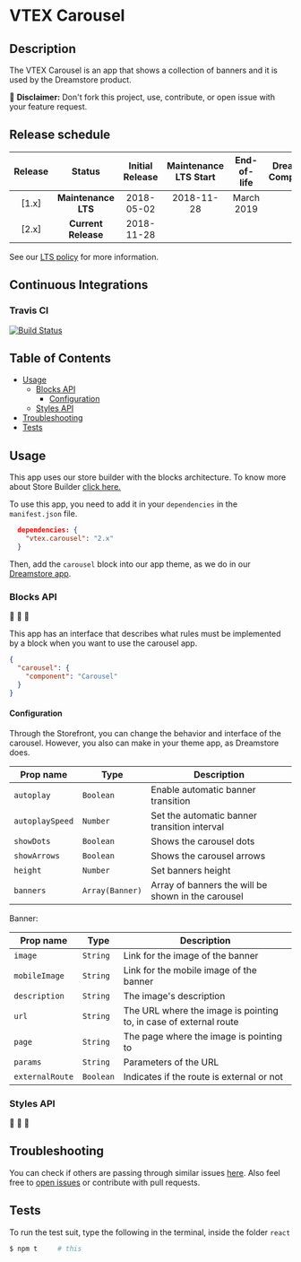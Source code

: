# VTEX Carousel

## Description
The VTEX Carousel is an app that shows a collection of banners and it is used by the Dreamstore product.

:loudspeaker: **Disclaimer:** Don't fork this project, use, contribute, or open issue with your feature request.

## Release schedule
| Release  | Status              | Initial Release | Maintenance LTS Start | End-of-life | Dreamstore Compatibility
| :--:     | :---:               |  :---:          | :---:                 | :---:       | :---: 
| [1.x]    | **Maintenance LTS** |  2018-05-02     | 2018-11-28            | March 2019  | 1.x
| [2.x]    | **Current Release** |  2018-11-28     |                       |             | 2.x

See our [LTS policy](https://github.com/vtex-apps/awesome-io#lts-policy) for more information.


## Continuous Integrations 

### Travis CI 
[![Build Status](https://travis-ci.org/vtex-apps/carousel.svg?branch=master)](https://travis-ci.org/vtex-apps/carousel)


## Table of Contents
- [Usage](#usage)
  - [Blocks API](#blocks-api)
    - [Configuration](#configuration)
  - [Styles API](#styles-api)
- [Troubleshooting](#troubleshooting)
- [Tests](#tests)

## Usage

This app uses our store builder with the blocks architecture. To know more about Store Builder [click here.](https://help.vtex.com/en/tutorial/understanding-storebuilder-and-stylesbuilder#structuring-and-configuring-our-store-with-object-object)

To use this app, you need to add it in your `dependencies` in the `manifest.json` file.

```json
  dependencies: {
    "vtex.carousel": "2.x"
  }
```

Then, add the `carousel` block into our app theme, as we do in our [Dreamstore app](https://github.com/vtex-apps/dreamstore/blob/master/store/blocks.json). 

### Blocks API
:construction: :construction: :construction:

This app has an interface that describes what rules must be implemented by a block when you want to use the carousel app.

```json
{
  "carousel": {
    "component": "Carousel"
  }
}
```

#### Configuration 
Through the Storefront, you can change the behavior and interface of the carousel. However, you also can make in your theme app, as Dreamstore does.

| Prop name          | Type       | Description                                                                 |
| ------------------ | ---------- | --------------------------------------------------------------------------- |
| `autoplay`                  | `Boolean`      | Enable automatic banner transition                                 |
| `autoplaySpeed`             | `Number`       | Set the automatic banner transition interval                       |
| `showDots`                  | `Boolean`      | Shows the carousel dots                                            |
| `showArrows`                | `Boolean`      | Shows the carousel arrows                                          |
| `height`                    | `Number`       | Set banners height                                                 |
| `banners`                   | `Array(Banner)`| Array of banners the will be shown in the carousel                 |

Banner:

| Prop name          | Type       | Description                                                                 |
| ------------------ | ---------- | --------------------------------------------------------------------------- |
| `image`                     | `String`      | Link for the image of the banner                                   |
| `mobileImage`               | `String`      | Link for the mobile image of the banner                            |
| `description`               | `String`      | The image's description                                            |
| `url`                       | `String`      | The URL where the image is pointing to, in case of external route  |
| `page`                      | `String`      | The page where the image is pointing to                            |
| `params`                    | `String`      | Parameters of the URL                                              |
| `externalRoute`             | `Boolean`     | Indicates if the route is external or not                          |

### Styles API
:construction: :construction: :construction:

## Troubleshooting
You can check if others are passing through similar issues [here](https://github.com/vtex-apps/carousel/issues). Also feel free to [open issues](https://github.com/vtex-apps/carousel/issues/new) or contribute with pull requests.

## Tests
To run the test suit, type the following in the terminal, inside the folder `react`

```sh
$ npm t     # this
```
